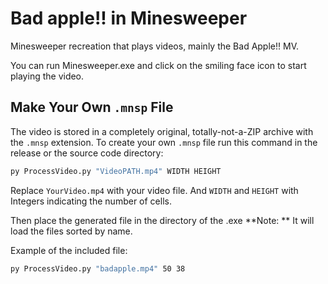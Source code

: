 # Bad apple!! in Minesweeper
Minesweeper recreation that plays videos, mainly the Bad Apple!! MV.

You can run Minesweeper.exe and click on the smiling face icon to start playing the video.

## Make Your Own `.mnsp` File
The video is stored in a completely original, totally-not-a-ZIP archive with the `.mnsp` extension.
To create your own `.mnsp` file run this command in the release or the source code directory:
```bash
py ProcessVideo.py "VideoPATH.mp4" WIDTH HEIGHT
```
Replace `YourVideo.mp4` with your video file.
And `WIDTH` and `HEIGHT` with Integers indicating the number of cells.

Then place the generated file in the directory of the .exe
**Note: ** It will load the files sorted by name.

Example of the included file:
```bash
py ProcessVideo.py "badapple.mp4" 50 38
```
